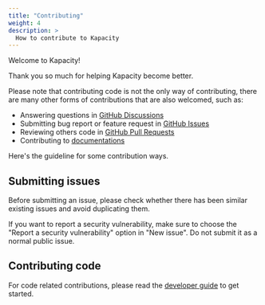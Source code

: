 ```yaml
---
title: "Contributing"
weight: 4
description: >
  How to contribute to Kapacity
---
```


Welcome to Kapacity!

Thank you so much for helping Kapacity become better.

Please note that contributing code is not the only way of contributing, there are many other forms of contributions that are also welcomed, such as:

- Answering questions in [GitHub Discussions](https://github.com/traas-stack/kapacity/discussions)
- Submitting bug report or feature request in [GitHub Issues](https://github.com/traas-stack/kapacity/issues)
- Reviewing others code in [GitHub Pull Requests](https://github.com/traas-stack/kapacity/pulls)
- Contributing to [documentations](https://github.com/traas-stack/kapacity-website)

Here's the guideline for some contribution ways.

## Submitting issues

Before submitting an issue, please check whether there has been similar existing issues and avoid duplicating them.

If you want to report a security vulnerability, make sure to choose the "Report a security vulnerability" option in "New issue". Do not submit it as a normal public issue.

## Contributing code

For code related contributions, please read the [developer guide](/docs/contribution-guidelines/developer-guide/) to get started.
